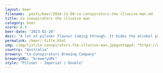 ```yaml
---
layout: beer
filename: _posts/beer/2016-11-09-co-conspirators-the-illusive-man.md
title: Co conspirators the illusive man
category: beer
score: 6.5
beer-date: "2023-02-28"
desc: "A lot of pilsner flavour coming through. It hides the alcohol pretty well and does have some extra richness. But it’s a little bit like an average pilsner with extra booze"
permalink: /beer/:title.html
img: /img/list/co-conspirators-the-illusive-man.jpeguntappd: "https://untappd.com/b/co-conspirators-brewing-company-the-illusive-man/5111410"
country: "Australia"
brewery: "Co-Conspirators Brewing Company"
breweryURL: "breweryURL"
style: "Pilsner - Imperial / Double"
---
```

